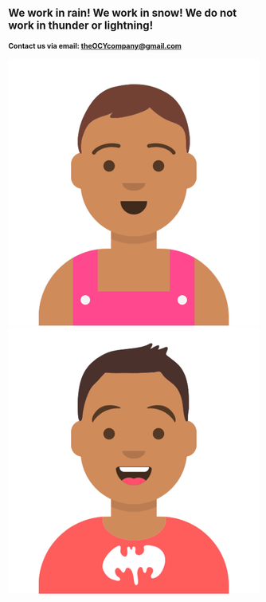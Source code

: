 ## We work in rain! We work in snow! We do not work in thunder or lightning!

#### Contact us via email: **theOCYcompany@gmail.com**

![Team](/s.png)![Team](/r.png)

